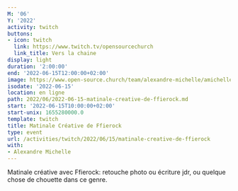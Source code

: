```yaml
---
M: '06'
Y: '2022'
activity: twitch
buttons:
- icon: twitch
  link: https://www.twitch.tv/opensourcechurch
  link_title: Vers la chaine
display: light
duration: '2:00:00'
end: '2022-06-15T12:00:00+02:00'
image: https://www.open-source.church/team/alexandre-michelle/amichelle.jpg
isodate: '2022-06-15'
location: en ligne
path: 2022/06/2022-06-15-matinale-creative-de-ffierock.md
start: '2022-06-15T10:00:00+02:00'
start-unix: 1655280000.0
template: twitch
title: Matinale Créative de Ffierock
type: event
url: /activities/twitch/2022/06/15/matinale-creative-de-ffierock
with:
- Alexandre Michelle
---
```

Matinale créative avec Ffierock: retouche photo ou écriture jdr, ou quelque chose de chouette dans ce genre.